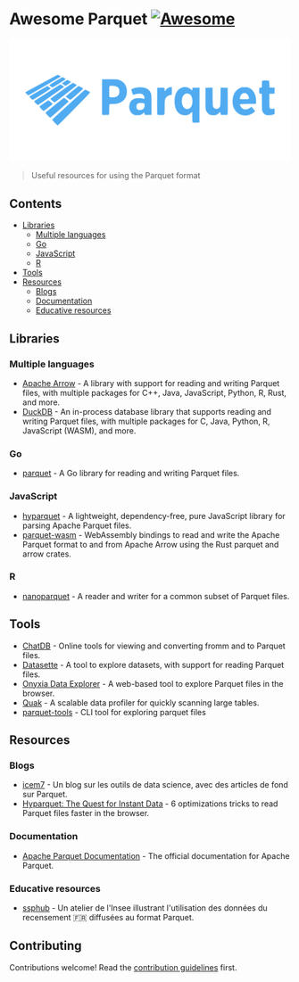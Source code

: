 # Awesome Parquet [![Awesome](https://awesome.re/badge.svg)](https://awesome.re)

[![Parquet Logo](assets/logo.svg)](https://parquet.apache.org/)

> Useful resources for using the Parquet format

## Contents

- [Libraries](#libraries)
  - [Multiple languages](#multiple-languages)
  - [Go](#go)
  - [JavaScript](#javascript)
  - [R](#r)
- [Tools](#tools)
- [Resources](#resources)
  - [Blogs](#blogs)
  - [Documentation](#documentation)
  - [Educative resources](#educative-resources)

## Libraries

### Multiple languages

- [Apache Arrow](https://arrow.apache.org/docs) - A library with support for reading and writing Parquet files, with multiple packages for C++, Java, JavaScript, Python, R, Rust, and more.
- [DuckDB](https://duckdb.org/) - An in-process database library that supports reading and writing Parquet files, with multiple packages for C, Java, Python, R, JavaScript (WASM), and more.

### Go

- [parquet](https://github.com/parsyl/parquet) - A Go library for reading and writing Parquet files.

### JavaScript

- [hyparquet](https://github.com/hyparquet/hyparquet) - A lightweight, dependency-free, pure JavaScript library for parsing Apache Parquet files.
- [parquet-wasm](https://kylebarron.dev/parquet-wasm/) - WebAssembly bindings to read and write the Apache Parquet format to and from Apache Arrow using the Rust parquet and arrow crates.

### R

- [nanoparquet](https://nanoparquet.r-lib.org/) - A reader and writer for a common subset of Parquet files.

## Tools

- [ChatDB](https://www.chatdb.ai/tools) - Online tools for viewing and converting fromm and to Parquet files.
- [Datasette](https://lite.datasette.io/) - A tool to explore datasets, with support for reading Parquet files.
- [Onyxia Data Explorer](https://datalab.sspcloud.fr/data-explorer) - A web-based tool to explore Parquet files in the browser.
- [Quak](https://manzt.github.io/quak) - A scalable data profiler for quickly scanning large tables.
- [parquet-tools](https://pypi.org/project/parquet-tools/) - CLI tool for exploring parquet files

## Resources

### Blogs

- [icem7](https://www.icem7.fr/category/outils/parquet/) - Un blog sur les outils de data science, avec des articles de fond sur Parquet.
- [Hyparquet: The Quest for Instant Data](https://blog.hyperparam.app/2025/07/24/quest-for-instant-data/) - 6 optimizations tricks to read Parquet files faster in the browser.

### Documentation

- [Apache Parquet Documentation](https://parquet.apache.org/docs/) - The official documentation for Apache Parquet.

### Educative resources

- [ssphub](https://ssphub.github.io/ssphub-ateliers-parquet/) - Un atelier de l'Insee illustrant l'utilisation des données du recensement 🇫🇷 diffusées au format Parquet.

## Contributing

Contributions welcome! Read the [contribution guidelines](contributing.md) first.
